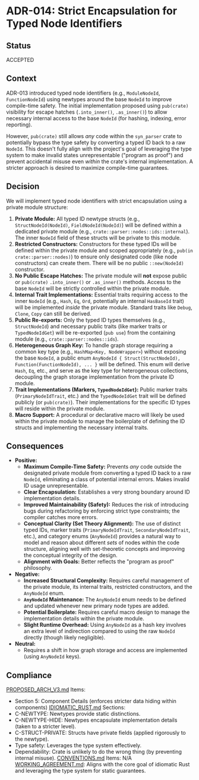 # ADR-014: Strict Encapsulation for Typed Node Identifiers

## Status
ACCEPTED

## Context
ADR-013 introduced typed node identifiers (e.g., `ModuleNodeId`, `FunctionNodeId`) using newtypes around the base `NodeId` to improve compile-time safety. The initial implementation proposed using `pub(crate)` visibility for escape hatches (`.into_inner()`, `.as_inner()`) to allow necessary internal access to the base `NodeId` (for hashing, indexing, error reporting).

However, `pub(crate)` still allows *any* code within the `syn_parser` crate to potentially bypass the type safety by converting a typed ID back to a raw `NodeId`. This doesn't fully align with the project's goal of leveraging the type system to make invalid states unrepresentable ("program as proof") and prevent accidental misuse even *within* the crate's internal implementation. A stricter approach is desired to maximize compile-time guarantees.

## Decision
We will implement typed node identifiers with strict encapsulation using a private module structure:

1.  **Private Module:** All typed ID newtype structs (e.g., `StructNodeId(NodeId)`, `FieldNodeId(NodeId)`) will be defined within a dedicated private module (e.g., `crate::parser::nodes::ids::internal`). The inner `NodeId` field of these structs will be private to this module.
2.  **Restricted Constructors:** Constructors for these typed IDs will be defined within the private module and scoped appropriately (e.g., `pub(in crate::parser::nodes)`) to ensure only designated code (like node constructors) can create them. There will be no public `::new(NodeId)` constructor.
3.  **No Public Escape Hatches:** The private module will **not** expose public or `pub(crate)` `.into_inner()` or `.as_inner()` methods. Access to the base `NodeId` will be strictly controlled within the private module.
4.  **Internal Trait Implementations:** Essential traits requiring access to the inner `NodeId` (e.g., `Hash`, `Eq`, `Ord`, potentially an internal `HasBaseId` trait) will be implemented *inside* the private module. Standard traits like `Debug`, `Clone`, `Copy` can still be derived.
5.  **Public Re-exports:** Only the typed ID types themselves (e.g., `StructNodeId`) and necessary public traits (like marker traits or `TypedNodeIdGet`) will be re-exported (`pub use`) from the containing module (e.g., `crate::parser::nodes::ids`).
6.  **Heterogeneous Graph Key:** To handle graph storage requiring a common key type (e.g., `HashMap<Key, NodeWrapper>`) without exposing the base `NodeId`, a public enum `AnyNodeId { Struct(StructNodeId), Function(FunctionNodeId), ... }` will be defined. This enum will derive `Hash`, `Eq`, etc., and serve as the key type for heterogeneous collections, decoupling the graph storage implementation from the private ID module.
7.  **Trait Implementations (Markers, `TypedNodeIdGet`):** Public marker traits (`PrimaryNodeIdTrait`, etc.) and the `TypedNodeIdGet` trait will be defined publicly (or `pub(crate)`). Their implementations for the specific ID types will reside within the private module.
8.  **Macro Support:** A procedural or declarative macro will likely be used within the private module to manage the boilerplate of defining the ID structs and implementing the necessary internal traits.

## Consequences
- **Positive:**
    - **Maximum Compile-Time Safety:** Prevents *any* code outside the designated private module from converting a typed ID back to a raw `NodeId`, eliminating a class of potential internal errors. Makes invalid ID usage unrepresentable.
    - **Clear Encapsulation:** Establishes a very strong boundary around ID implementation details.
    - **Improved Maintainability (Safety):** Reduces the risk of introducing bugs during refactoring by enforcing strict type constraints; the compiler catches more errors.
    - **Conceptual Clarity (Set Theory Alignment):** The use of distinct typed IDs, marker traits (`PrimaryNodeIdTrait`, `SecondaryNodeIdTrait`, etc.), and category enums (`AnyNodeId`) provides a natural way to model and reason about different *sets* of nodes within the code structure, aligning well with set-theoretic concepts and improving the conceptual integrity of the design.
    - **Alignment with Goals:** Better reflects the "program as proof" philosophy.
- **Negative:**
    - **Increased Structural Complexity:** Requires careful management of the private module, its internal traits, restricted constructors, and the `AnyNodeId` enum.
    *   **`AnyNodeId` Maintenance:** The `AnyNodeId` enum needs to be defined and updated whenever new primary node types are added.
    *   **Potential Boilerplate:** Requires careful macro design to manage the implementation details within the private module.
    *   **Slight Runtime Overhead:** Using `AnyNodeId` as a hash key involves an extra level of indirection compared to using the raw `NodeId` directly (though likely negligible).
- **Neutral:**
    *   Requires a shift in how graph storage and access are implemented (using `AnyNodeId` keys).

## Compliance
[PROPOSED_ARCH_V3.md](/PROPOSED_ARCH_V3.md) Items:
- Section 5: Component Details (enforces stricter data hiding within components)
[IDIOMATIC_RUST.md](ai_workflow/AI_Always_Instructions/IDIOMATIC_RUST.md) Sections:
- C-NEWTYPE: Newtypes provide static distinctions.
- C-NEWTYPE-HIDE: Newtypes encapsulate implementation details (taken to a stricter level).
- C-STRUCT-PRIVATE: Structs have private fields (applied rigorously to the newtype).
- Type safety: Leverages the type system effectively.
- Dependability: Crate is unlikely to do the wrong thing (by preventing internal misuse).
[CONVENTIONS.md](ai_workflow/AI_Always_Instructions/CONVENTIONS.md) Items: N/A
[WORKING_AGREEMENT.md](ai_workflow/AI_Always_Instructions/WORKING_AGREEMENT.md): Aligns with the core goal of idiomatic Rust and leveraging the type system for static guarantees.
